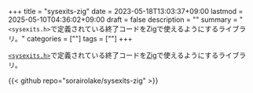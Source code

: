 +++
title = "sysexits-zig"
date = 2023-05-18T13:03:37+09:00
lastmod = 2025-05-10T04:36:02+09:00
draft = false
description = ""
summary = "`<sysexits.h>`で定義されている終了コードをZigで使えるようにするライブラリ。"
categories = [""]
tags = [""]
+++

[`<sysexits.h>`](https://man.openbsd.org/sysexits)で定義されている終了コードを[Zig](https://ziglang.org/)で使えるようにするライブラリ。

{{< github repo="sorairolake/sysexits-zig" >}}
